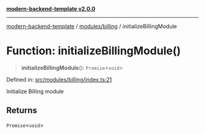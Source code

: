 [**modern-backend-template v2.0.0**](../../../README.md)

***

[modern-backend-template](../../../modules.md) / [modules/billing](../README.md) / initializeBillingModule

# Function: initializeBillingModule()

> **initializeBillingModule**(): `Promise`\<`void`\>

Defined in: [src/modules/billing/index.ts:21](https://github.com/maemreyo/saas-4cus-nodejs/blob/1a77de11cd6eaefe66c31c7f5de281673fc25ce5/src/modules/billing/index.ts#L21)

Initialize Billing module

## Returns

`Promise`\<`void`\>
